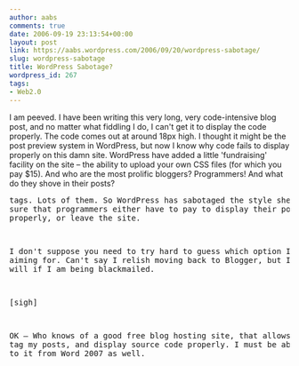 ```yaml
---
author: aabs
comments: true
date: 2006-09-19 23:13:54+00:00
layout: post
link: https://aabs.wordpress.com/2006/09/20/wordpress-sabotage/
slug: wordpress-sabotage
title: WordPress Sabotage?
wordpress_id: 267
tags:
- Web2.0
---
```


I am peeved. I have been writing this very long, very code-intensive blog post, and no matter what fiddling I do, I can't get it to display the code properly. The code comes out at around 18px high. I thought it might be the post preview system in WordPress, but now I know why code fails to display properly on this damn site. WordPress have added a little 'fundraising' facility on the site – the ability to upload your own CSS files (for which you pay $15). And who are the most prolific bloggers? Programmers! And what do they shove in their posts? <pre> tags. Lots of them. So WordPress has sabotaged the style sheets to make sure that programmers either have to pay to display their posts properly, or leave the site.


I don't suppose you need to try hard to guess which option I am aiming for.  Can't say I relish moving back to Blogger, but I guess I will if I am being blackmailed.


[sigh]


OK – Who knows of a good free blog hosting site, that allows me to tag my posts, and display source code properly. I must be able to talk to it from Word 2007 as well.
